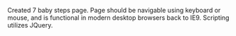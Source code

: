 Created 7 baby steps page.
Page should be navigable using keyboard or mouse, and is functional in modern desktop browsers back to IE9.
Scripting utilizes JQuery.

